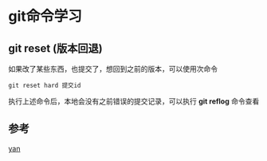 # git命令学习

## git reset (版本回退)

如果改了某些东西，也提交了，想回到之前的版本，可以使用次命令

```
git reset hard 提交id
```

执行上述命令后，本地会没有之前错误的提交记录，可以执行 **git reflog** 命令查看

## 参考

[yan](http://www.yanhongzhi.com/post/git-3.html)

